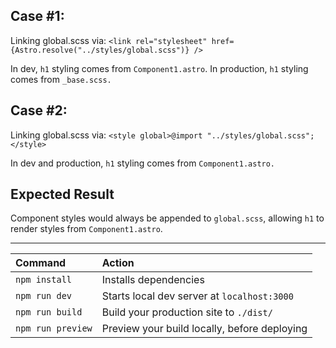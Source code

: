 ## Case #1:

Linking global.scss via: `<link rel="stylesheet" href={Astro.resolve("../styles/global.scss")} />`

In dev, `h1` styling comes from `Component1.astro`.
In production, `h1` styling comes from `_base.scss.`

## Case #2:

Linking global.scss via: `<style global>@import "../styles/global.scss";</style>`

In dev and production, `h1` styling comes from `Component1.astro.`


## Expected Result

Component styles would always be appended to `global.scss`, allowing `h1` to render styles from `Component1.astro`.


----


| Command           | Action                                       |
| :---------------- | :------------------------------------------- |
| `npm install`     | Installs dependencies                        |
| `npm run dev`     | Starts local dev server at `localhost:3000`  |
| `npm run build`   | Build your production site to `./dist/`      |
| `npm run preview` | Preview your build locally, before deploying |
